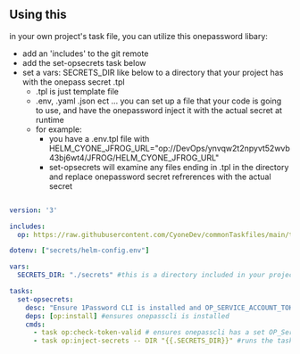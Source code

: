 ## Using this
in your own project's task file, you can utilize this onepassword libary:
- add an 'includes' to the git remote 
- add the set-opsecrets task below
- set a vars: SECRETS_DIR like below to a directory that your project has with the onepass secret .tpl
  - .tpl is just template file 
  - .env, .yaml .json ect ... you can set up a file that your code is going to use, and have the onepassword inject it with the actual secret at runtime    
  - for example: 
    - you have a .env.tpl file with HELM_CYONE_JFROG_URL="op://DevOps/ynvqw2t2npyvt52wvb43bj6wt4/JFROG/HELM_CYONE_JFROG_URL"
    - set-opsecrets will examine any files ending in .tpl in the directory and replace onepassword secret refrerences with the actual secret
    
```yaml 

version: '3'

includes:
  op: https://raw.githubusercontent.com/CyoneDev/commonTaskfiles/main/tools/onepassword/onepassword_{{OS}}.yaml # This is the remote taskfile in the git repo

dotenv: ["secrets/helm-config.env"]

vars:
  SECRETS_DIR: "./secrets" #this is a directory included in your project that contains '.tpl' files to replace with secrets from onepass 

tasks:
  set-opsecrets:
    desc: "Ensure 1Password CLI is installed and OP_SERVICE_ACCOUNT_TOKEN is set. Inject secrets into .env file."
    deps: [op:install] #ensures onepasscli is installed
    cmds:
      - task op:check-token-valid # ensures onepasscli has a set OP_Service_Account_Token environment variable
      - task op:inject-secrets -- DIR "{{.SECRETS_DIR}}" #runs the task that will replace tokens in any .tpl file in the SECRETS_DIR directory

```
